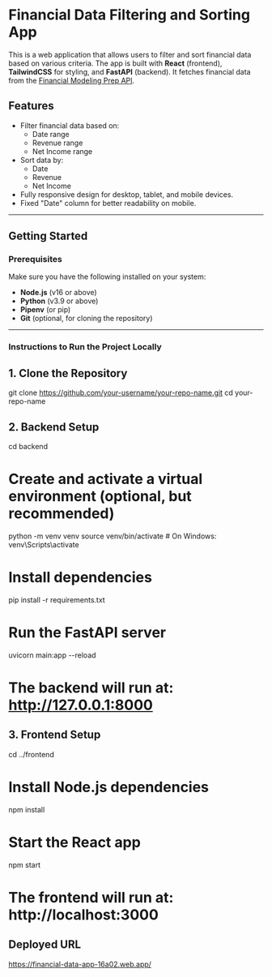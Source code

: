 # Financial Data Filtering and Sorting App

This is a web application that allows users to filter and sort financial data based on various criteria. The app is built with **React** (frontend), **TailwindCSS** for styling, and **FastAPI** (backend). It fetches financial data from the [Financial Modeling Prep API](https://financialmodelingprep.com/).

## **Features**
- Filter financial data based on:
  - Date range
  - Revenue range
  - Net Income range
- Sort data by:
  - Date
  - Revenue
  - Net Income
- Fully responsive design for desktop, tablet, and mobile devices.
- Fixed "Date" column for better readability on mobile.

---

## **Getting Started**

### **Prerequisites**
Make sure you have the following installed on your system:
- **Node.js** (v16 or above)
- **Python** (v3.9 or above)
- **Pipenv** (or pip)
- **Git** (optional, for cloning the repository)

---

### **Instructions to Run the Project Locally**

## 1. Clone the Repository
git clone https://github.com/your-username/your-repo-name.git
cd your-repo-name

## 2. Backend Setup
cd backend

# Create and activate a virtual environment (optional, but recommended)
python -m venv venv
source venv/bin/activate  # On Windows: venv\Scripts\activate

# Install dependencies
pip install -r requirements.txt

# Run the FastAPI server
uvicorn main:app --reload

# The backend will run at: http://127.0.0.1:8000

## 3. Frontend Setup
cd ../frontend

# Install Node.js dependencies
npm install

# Start the React app
npm start

# The frontend will run at: http://localhost:3000


## Deployed URL

https://financial-data-app-16a02.web.app/
